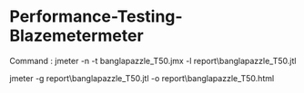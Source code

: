 # Performance-Testing-Blazemetermeter
Command :
jmeter -n -t banglapazzle_T50.jmx -l report\banglapazzle_T50.jtl

jmeter -g report\banglapazzle_T50.jtl -o report\banglapazzle_T50.html
